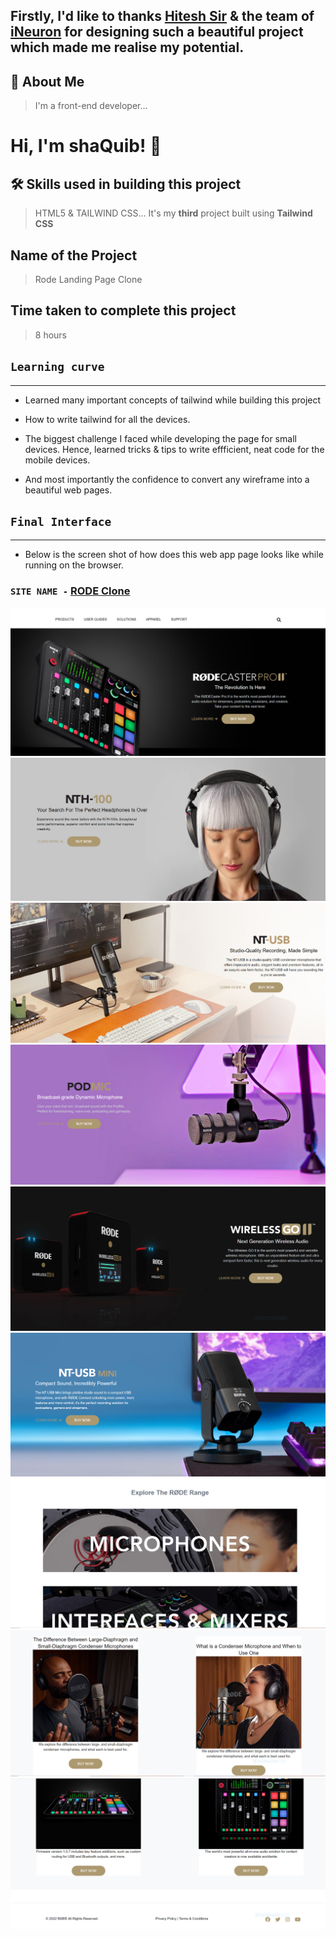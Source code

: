 ## Firstly, I'd like to thanks [Hitesh Sir](https://twitter.com/Hiteshdotcom) & the team of [iNeuron](https://ineuron.ai) for designing such a beautiful project which made me realise my potential.

## 🚀 About Me
>I'm a front-end developer...


# Hi, I'm shaQuib! 👋

## 🛠 Skills used in building this project
>HTML5 & TAILWIND CSS...
> It's my **third** project built using **Tailwind CSS**

## Name of the Project

 > Rode Landing Page Clone
 
## Time taken to complete this project
> 8 hours

## `Learning curve`
***
- Learned many important concepts of tailwind while building this project

- How to write tailwind for all the devices.

- The biggest challenge I faced while developing the page for small devices. Hence, learned tricks & tips to write effficient, neat code for the mobile devices.


 - And most importantly the confidence to convert any wireframe into a beautiful web pages.

## `Final Interface`

*** 
- Below is the screen shot of how does this web app page looks like while running on the browser.

### `SITE NAME -` [RODE Clone](https://rode-clone-ui.netlify.app/)


![localimages](./thumbnails/rode-1.PNG)
![localimages](./thumbnails/rode-2.PNG)
![localimages](./thumbnails/rode-3.PNG)
![localimages](./thumbnails/rode-4.PNG)
![localimages](./thumbnails/rode-5.PNG)
![localimages](./thumbnails/rode-6.PNG)
![localimages](./thumbnails/rode-7.PNG)
![localimages](./thumbnails/rode-8.PNG)
![localimages](./thumbnails/rode-9.PNG)





